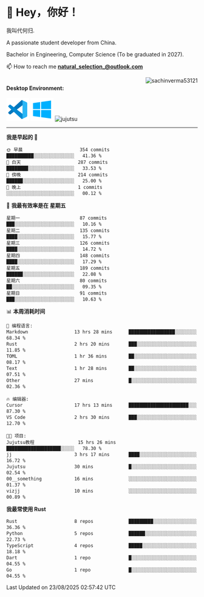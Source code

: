 # 👋 Hey，你好！

我叫代何归.

A passionate student developer from China.

Bachelor in Engineering, Computer Science (To be graduated in 2027).

📫 How to reach me **natural_selection_@outlook.com**

<div style="display: flex; justify-content: space-between; align-items: flex-start;">
  <div>
    <h4>Desktop Environment: </h4>
    <span>
      <img style="margin: auto;" src="https://raw.githubusercontent.com/sachinverma53121/sachinverma53121/master/icons/vsc.png" alt=vs width="60" height="60"/>
      <img style="margin: auto;" src="https://raw.githubusercontent.com/sachinverma53121/sachinverma53121/master/icons/win10.png" alt=windows10 width="60" height="60"/>
      <img style="margin: auto;" src="https://img2023.cnblogs.com/blog/3292968/202505/3292968-20250515084111916-1835883071.png" alt=jujutsu width="60" height="60"/>
    </span>
  </div>
  <div>
    <img style="margin: auto;" src=https://github-readme-stats.vercel.app/api?username=Natural-selection1&show_icons=true alt=sachinverma53121 />
  </div>
</div>

---

<!--START_SECTION:waka-->
**我是早起的 🐤** 

```text
🌞 早晨                     354 commits         ██████████░░░░░░░░░░░░░░░   41.36 % 
🌆 白天                     287 commits         ████████░░░░░░░░░░░░░░░░░   33.53 % 
🌃 傍晚                     214 commits         ██████░░░░░░░░░░░░░░░░░░░   25.00 % 
🌙 晚上                     1 commits           ░░░░░░░░░░░░░░░░░░░░░░░░░   00.12 % 
```
📅 **我最有效率是在 星期五** 

```text
星期一                      87 commits          ███░░░░░░░░░░░░░░░░░░░░░░   10.16 % 
星期二                      135 commits         ████░░░░░░░░░░░░░░░░░░░░░   15.77 % 
星期三                      126 commits         ████░░░░░░░░░░░░░░░░░░░░░   14.72 % 
星期四                      148 commits         ████░░░░░░░░░░░░░░░░░░░░░   17.29 % 
星期五                      189 commits         ██████░░░░░░░░░░░░░░░░░░░   22.08 % 
星期六                      80 commits          ██░░░░░░░░░░░░░░░░░░░░░░░   09.35 % 
星期日                      91 commits          ███░░░░░░░░░░░░░░░░░░░░░░   10.63 % 
```


📊 **本周消耗时间** 

```text
💬 编程语言: 
Markdown                 13 hrs 28 mins      █████████████████░░░░░░░░   68.34 % 
Rust                     2 hrs 20 mins       ███░░░░░░░░░░░░░░░░░░░░░░   11.85 % 
TOML                     1 hr 36 mins        ██░░░░░░░░░░░░░░░░░░░░░░░   08.17 % 
Text                     1 hr 28 mins        ██░░░░░░░░░░░░░░░░░░░░░░░   07.51 % 
Other                    27 mins             █░░░░░░░░░░░░░░░░░░░░░░░░   02.36 % 

🔥 编辑器: 
Cursor                   17 hrs 13 mins      ██████████████████████░░░   87.30 % 
VS Code                  2 hrs 30 mins       ███░░░░░░░░░░░░░░░░░░░░░░   12.70 % 

🐱‍💻 项目: 
Jujutsu教程                15 hrs 26 mins      ████████████████████░░░░░   78.30 % 
jj                       3 hrs 17 mins       ████░░░░░░░░░░░░░░░░░░░░░   16.72 % 
Jujutsu                  30 mins             █░░░░░░░░░░░░░░░░░░░░░░░░   02.54 % 
00__something            16 mins             ░░░░░░░░░░░░░░░░░░░░░░░░░   01.37 % 
vizjj                    10 mins             ░░░░░░░░░░░░░░░░░░░░░░░░░   00.89 % 
```

**我最常使用 Rust** 

```text
Rust                     8 repos             █████████░░░░░░░░░░░░░░░░   36.36 % 
Python                   5 repos             ██████░░░░░░░░░░░░░░░░░░░   22.73 % 
TypeScript               4 repos             █████░░░░░░░░░░░░░░░░░░░░   18.18 % 
Dart                     1 repo              █░░░░░░░░░░░░░░░░░░░░░░░░   04.55 % 
Go                       1 repo              █░░░░░░░░░░░░░░░░░░░░░░░░   04.55 % 
```




 Last Updated on 23/08/2025 02:57:42 UTC
<!--END_SECTION:waka-->
